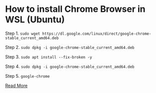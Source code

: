 # How to install Chrome Browser in WSL (Ubuntu)

Step 1. `sudo wget https://dl.google.com/linux/direct/google-chrome-stable_current_amd64.deb`

Step 2. `sudo dpkg -i google-chrome-stable_current_amd64.deb`

Step 3. `sudo apt install --fix-broken -y`

Step 4. `sudo dpkg -i google-chrome-stable_current_amd64.deb`

Step 5. `google-chrome`

[Read More](https://www.freshtechtips.com/2022/12/install-firefox-google-chrome-in-wsl.html)
